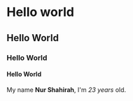 # Hello world
## Hello World
### Hello World
#### Hello World

My name **Nur Shahirah**, I'm *23 years* old.
